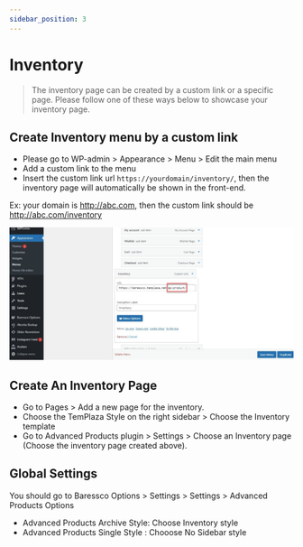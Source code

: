 ```yaml
---
sidebar_position: 3
---
```

# Inventory

> The inventory page can be created by a custom link or a specific page. Please follow one of these ways below to showcase your inventory page. 


## Create Inventory menu by a custom link

* Please go to WP-admin > Appearance > Menu > Edit the main menu
* Add a custom link to the menu
* Insert the custom link url `https://yourdomain/inventory/`, then the inventory page will automatically be shown in the front-end. 

Ex: your domain is http://abc.com, then the custom link should be http://abc.com/inventory

![Inventory](./img/inventory-slug.jpeg)

## Create An Inventory Page
* Go to Pages > Add a new page for the inventory.
* Choose the TemPlaza Style on the right sidebar > Choose the Inventory template
* Go to Advanced Products plugin > Settings > Choose an Inventory page (Choose the inventory page created above).

## Global Settings 
You should go to Baressco Options > Settings > Settings > Advanced Products Options
* Advanced Products Archive Style: Choose Inventory style
* Advanced Products Single Style : Chooose No Sidebar style


